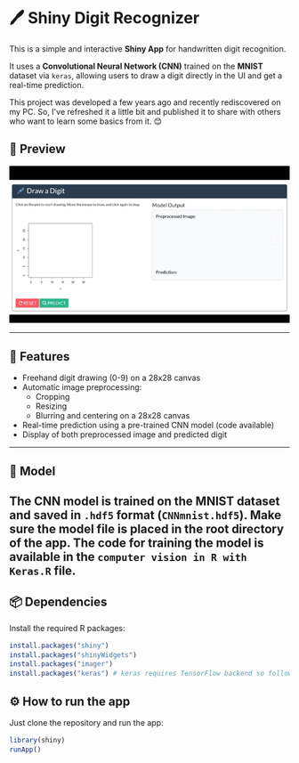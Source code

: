 # 🖊️ Shiny Digit Recognizer

This is a simple and interactive **Shiny App** for handwritten digit recognition. 

It uses a **Convolutional Neural Network (CNN)** trained on the **MNIST** dataset via `keras`, allowing users to draw a digit directly in the UI and get a real-time prediction.

This project was developed a few years ago and recently rediscovered on my PC. So, I've refreshed it a little bit and published it to share with others who want to learn some basics from it. 😊

## 📸 Preview

![shinyapp_demo](preview.gif) <!-- Add a PNG screenshot of your app here -->

---

## 🚀 Features

- Freehand digit drawing (0-9) on a 28x28 canvas
- Automatic image preprocessing:
  - Cropping
  - Resizing
  - Blurring and centering on a 28x28 canvas
- Real-time prediction using a pre-trained CNN model (code available)
- Display of both preprocessed image and predicted digit

---

## 🧠 Model

The CNN model is trained on the **MNIST** dataset and saved in `.hdf5` format (`CNNmnist.hdf5`). Make sure the model file is placed in the root directory of the app.
The code for training the model is available in the `computer vision in R with Keras.R` file.
---

## 📦 Dependencies

Install the required R packages:

```r
install.packages("shiny")
install.packages("shinyWidgets")
install.packages("imager")
install.packages("keras") # keras requires TensorFlow backend so follow instructions
```

## ⚙️ How to run the app
Just clone the repository and run the app:

```r
library(shiny)
runApp()
```